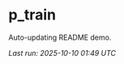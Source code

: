 # p_train

Auto-updating README demo.

<!--START_SECTION:status-->
_Last run: 2025-10-10 01:49 UTC_
<!--END_SECTION:status-->














































































































































































































































































































































































































































































































































































































































































































































































































































































































































































































































































































